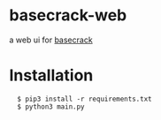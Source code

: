 # basecrack-web
a web ui for [basecrack](https://github.com/mufeedvh/basecrack)
# Installation

```
  $ pip3 install -r requirements.txt
  $ python3 main.py
```

